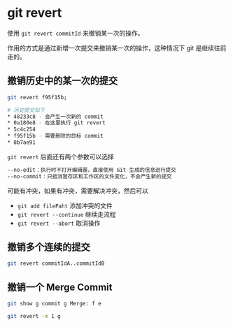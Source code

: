 # git revert

使用 `git revert commitId` 来撤销某一次的操作。

作用的方式是通过新增一次提交来撤销某一次的操作，这种情况下 git 是继续往前走的。

## 撤销历史中的某一次的提交

```bash
git revert f95f15b;

# 历史提交如下
* 48233c8 - 会产生一次新的 commit
* 0a180e8 - 在这里执行 git revert
* 5c4c254
* f95f15b - 需要删除的目标 commit
* 8b7ae91
```

`git revert` 后面还有两个参数可以选择

```bash
--no-edit：执行时不打开编辑器，直接使用 Git 生成的信息进行提交
--no-commit：只抵消暂存区和工作区的文件变化，不会产生新的提交
```

可能有冲突，如果有冲突，需要解决冲突，然后可以

- `git add filePaht` 添加冲突的文件
- `git revert --continue` 继续走流程
- `git revert --abort` 取消操作

## 撤销多个连续的提交

```bash
git revert commitIdA..commitIdB
```

## 撤销一个 Merge Commit

```bash
git show g commit g Merge: f e
```

```bash
git revert -m 1 g
```
